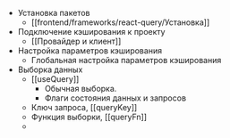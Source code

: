 - Установка пакетов
	- [[frontend/frameworks/react-query/Установка]]
- Подключение кэширования к проекту
	- [[Провайдер и клиент]]
- Настройка параметров кэширования
	- Глобальная настройка параметров кэширования
- Выборка данных
	- [[useQuery]]
		- Обычная выборка.
		- Флаги состояния данных и запросов
	- Ключ запроса, [[queryKey]]
	- Функция выборки, [[queryFn]]
	- 